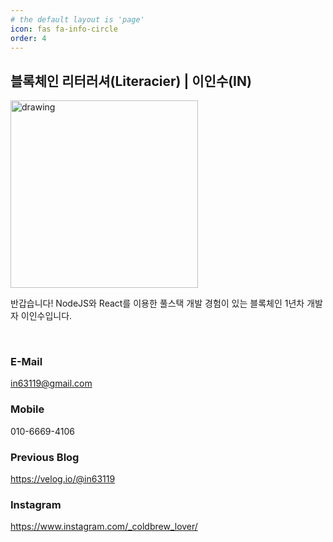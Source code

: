 ```yaml
---
# the default layout is 'page'
icon: fas fa-info-circle
order: 4
---
```


## 블록체인 리터러셔(Literacier) | 이인수(IN)

  <img src="https://user-images.githubusercontent.com/65399118/197374117-93943e7c-6a8a-40c9-8200-def6dc127e42.jpeg" alt="drawing" width="300"/>

반갑습니다! NodeJS와 React를 이용한 풀스택 개발 경험이 있는 블록체인 1년차 개발자 이인수입니다.

<br />

### E-Mail

in63119@gmail.com

### Mobile

010-6669-4106

### Previous Blog

https://velog.io/@in63119

### Instagram

https://www.instagram.com/_coldbrew_lover/
